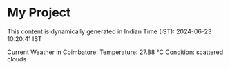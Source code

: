 # My Project

This content is dynamically generated in Indian Time (IST): 2024-06-23 10:20:41 IST


Current Weather in Coimbatore:
Temperature: 27.88 °C
Condition: scattered clouds
